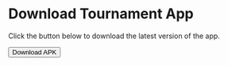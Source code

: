 <!DOCTYPE html>
<html lang="en">
<head>
    <meta charset="UTF-8">
    <meta name="viewport" content="width=device-width, initial-scale=1.0">
    <title>Tournament App Download</title>
</head>
<body>
    <h1>Download Tournament App</h1>
    <p>Click the button below to download the latest version of the app.</p>
    <a href="latest.apk" download><button>Download APK</button></a>
</body>
</html>
